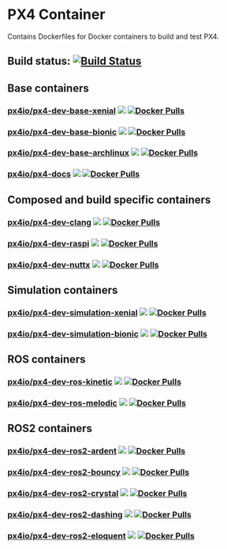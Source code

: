 # PX4 Container

Contains Dockerfiles for Docker containers to build and test PX4.

## Build status: [![Build Status](http://ci.px4.io:8080/buildStatus/icon?job=PX4/containers/master)](http://ci.px4.io:8080/blue/organizations/jenkins/PX4%2Fcontainers/activity)

## Base containers

### [px4io/px4-dev-base-xenial](https://hub.docker.com/r/px4io/px4-dev-base-xenial) [![](https://images.microbadger.com/badges/image/px4io/px4-dev-base-xenial.svg)](http://microbadger.com/images/px4io/px4-dev-base-xenial) [![Docker Pulls](https://img.shields.io/docker/pulls/px4io/px4-dev-base-xenial.svg)](https://hub.docker.com/r/px4io/px4-dev-base-xenial)

### [px4io/px4-dev-base-bionic](https://hub.docker.com/r/px4io/px4-dev-base-bionic) [![](https://images.microbadger.com/badges/image/px4io/px4-dev-base-bionic.svg)](http://microbadger.com/images/px4io/px4-dev-base-bionic) [![Docker Pulls](https://img.shields.io/docker/pulls/px4io/px4-dev-base-bionic.svg)](https://hub.docker.com/r/px4io/px4-dev-base-bionic)

### [px4io/px4-dev-base-archlinux](https://hub.docker.com/r/px4io/px4-dev-base-archlinux) [![](https://images.microbadger.com/badges/image/px4io/px4-dev-base-archlinux.svg)](http://microbadger.com/images/px4io/px4-dev-base-archlinux) [![Docker Pulls](https://img.shields.io/docker/pulls/px4io/px4-dev-base-archlinux.svg)](https://hub.docker.com/r/px4io/px4-dev-base-archlinux)

### [px4io/px4-docs](https://hub.docker.com/r/px4io/px4-docs) [![](https://images.microbadger.com/badges/image/px4io/px4-docs.svg)](http://microbadger.com/images/px4io/px4-docs) [![Docker Pulls](https://img.shields.io/docker/pulls/px4io/px4-docs.svg)](https://hub.docker.com/r/px4io/px4-docs)

## Composed and build specific containers

### [px4io/px4-dev-clang](https://hub.docker.com/r/px4io/px4-dev-clang) [![](https://images.microbadger.com/badges/image/px4io/px4-dev-clang.svg)](http://microbadger.com/images/px4io/px4-dev-clang) [![Docker Pulls](https://img.shields.io/docker/pulls/px4io/px4-dev-clang.svg)](https://hub.docker.com/r/px4io/px4-dev-clang)

### [px4io/px4-dev-raspi](https://hub.docker.com/r/px4io/px4-dev-raspi) [![](https://images.microbadger.com/badges/image/px4io/px4-dev-raspi.svg)](http://microbadger.com/images/px4io/px4-dev-raspi) [![Docker Pulls](https://img.shields.io/docker/pulls/px4io/px4-dev-raspi.svg)](https://hub.docker.com/r/px4io/px4-dev-raspi)

### [px4io/px4-dev-nuttx](https://hub.docker.com/r/px4io/px4-dev-nuttx) [![](https://images.microbadger.com/badges/image/px4io/px4-dev-nuttx.svg)](http://microbadger.com/images/px4io/px4-dev-nuttx) [![Docker Pulls](https://img.shields.io/docker/pulls/px4io/px4-dev-nuttx.svg)](https://hub.docker.com/r/px4io/px4-dev-nuttx)

## Simulation containers

### [px4io/px4-dev-simulation-xenial](https://hub.docker.com/r/px4io/px4-dev-simulation-xenial) [![](https://images.microbadger.com/badges/image/px4io/px4-dev-simulation-xenial.svg)](http://microbadger.com/images/px4io/px4-dev-simulation-xenial) [![Docker Pulls](https://img.shields.io/docker/pulls/px4io/px4-dev-simulation-xenial.svg)](https://hub.docker.com/r/px4io/px4-dev-simulation-xenial)

### [px4io/px4-dev-simulation-bionic](https://hub.docker.com/r/px4io/px4-dev-simulation-bionic) [![](https://images.microbadger.com/badges/image/px4io/px4-dev-simulation-bionic.svg)](http://microbadger.com/images/px4io/px4-dev-simulation-bionic) [![Docker Pulls](https://img.shields.io/docker/pulls/px4io/px4-dev-simulation-bionic.svg)](https://hub.docker.com/r/px4io/px4-dev-simulation-bionic)

## ROS containers

### [px4io/px4-dev-ros-kinetic](https://hub.docker.com/r/px4io/px4-dev-ros-kinetic) [![](https://images.microbadger.com/badges/image/px4io/px4-dev-ros-kinetic.svg)](http://microbadger.com/images/px4io/px4-dev-ros-kinetic) [![Docker Pulls](https://img.shields.io/docker/pulls/px4io/px4-dev-ros-kinetic.svg)](https://hub.docker.com/r/px4io/px4-dev-ros-kinetic)

### [px4io/px4-dev-ros-melodic](https://hub.docker.com/r/px4io/px4-dev-ros-melodic) [![](https://images.microbadger.com/badges/image/px4io/px4-dev-ros-melodic.svg)](http://microbadger.com/images/px4io/px4-dev-ros-melodic) [![Docker Pulls](https://img.shields.io/docker/pulls/px4io/px4-dev-ros-melodic.svg)](https://hub.docker.com/r/px4io/px4-dev-ros-melodic)

## ROS2 containers

### [px4io/px4-dev-ros2-ardent](https://hub.docker.com/r/px4io/px4-dev-ros2-ardent) [![](https://images.microbadger.com/badges/image/px4io/px4-dev-ros2-ardent.svg)](http://microbadger.com/images/px4io/px4-dev-ros2-ardent) [![Docker Pulls](https://img.shields.io/docker/pulls/px4io/px4-dev-ros2-ardent.svg)](https://hub.docker.com/r/px4io/px4-dev-ros2-ardent)

### [px4io/px4-dev-ros2-bouncy](https://hub.docker.com/r/px4io/px4-dev-ros2-bouncy) [![](https://images.microbadger.com/badges/image/px4io/px4-dev-ros2-bouncy.svg)](http://microbadger.com/images/px4io/px4-dev-ros2-bouncy) [![Docker Pulls](https://img.shields.io/docker/pulls/px4io/px4-dev-ros2-bouncy.svg)](https://hub.docker.com/r/px4io/px4-dev-ros2-bouncy)

### [px4io/px4-dev-ros2-crystal](https://hub.docker.com/r/px4io/px4-dev-ros2-crystal) [![](https://images.microbadger.com/badges/image/px4io/px4-dev-ros2-crystal.svg)](http://microbadger.com/images/px4io/px4-dev-ros2-crystal) [![Docker Pulls](https://img.shields.io/docker/pulls/px4io/px4-dev-ros2-crystal.svg)](https://hub.docker.com/r/px4io/px4-dev-ros2-crystal)

### [px4io/px4-dev-ros2-dashing](https://hub.docker.com/r/px4io/px4-dev-ros2-dashing) [![](https://images.microbadger.com/badges/image/px4io/px4-dev-ros2-dashing.svg)](http://microbadger.com/images/px4io/px4-dev-ros2-dashing) [![Docker Pulls](https://img.shields.io/docker/pulls/px4io/px4-dev-ros2-dashing.svg)](https://hub.docker.com/r/px4io/px4-dev-ros2-dashing)

### [px4io/px4-dev-ros2-eloquent](https://hub.docker.com/r/px4io/px4-dev-ros2-eloquent) [![](https://images.microbadger.com/badges/image/px4io/px4-dev-ros2-eloquent.svg)](http://microbadger.com/images/px4io/px4-dev-ros2-eloquent) [![Docker Pulls](https://img.shields.io/docker/pulls/px4io/px4-dev-ros2-eloquent.svg)](https://hub.docker.com/r/px4io/px4-dev-ros2-eloquent)
